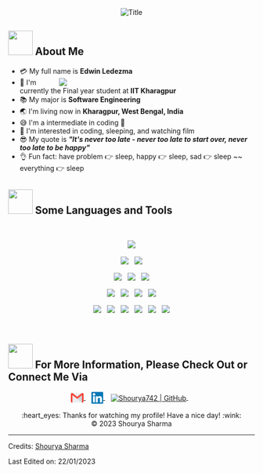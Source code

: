 <div align="center">
  <img src="https://readme-typing-svg.herokuapp.com?font=Architects+Daughter&color=%2338C2FF&size=50&center=true&vCenter=true&height=60&width=600&lines=Heyyy!+I'm+elezdev+%3C3;TN+is+me!!!;Welcome+to+my+profile!" alt="Title"></img>
</div>

## <img src="https://raw.githubusercontent.com/nixin72/nixin72/master/wave.gif" width="50px" height="50px"></img> About Me

- :credit_card: My full name is **Edwin Ledezma** <img src="https://i.pinimg.com/originals/df/1a/ff/df1aff8395678d11b99b575f0e3b19d5.gif" width="400" align="right"/>
- :school: I'm currently the Final year student at **IIT Kharagpur**
- :books: My major is **Software Engineering**
- :earth_asia: I'm living now in **Kharagpur, West Bengal, India**
- :sweat_smile: I'm a intermediate in coding :penguin:
- :monocle_face: I'm interested in coding, sleeping, and watching film
- :sunglasses: My quote is **_"It's never too late - never too late to start over, never too late to be happy"_**
- :ok_hand: Fun fact: have problem :point_right: sleep, happy :point_right: sleep, sad :point_right: sleep ~~ everything :point_right: sleep

## <img src="https://media2.giphy.com/media/QssGEmpkyEOhBCb7e1/giphy.gif?cid=ecf05e47a0n3gi1bfqntqmob8g9aid1oyj2wr3ds3mg700bl&rid=giphy.gif" width="50px" height="50px"> Some Languages and Tools

<br>

<p  align="center">

<img src="https://img.shields.io/badge/jupyter-F3631D.svg?&style=for-the-badge&logo=jupyter&logoColor=white" height="25"/>
  </p>
  
<p  align="center">

<img src="https://camo.githubusercontent.com/202a58d250ff1d21ee70433e0070b55f8fed747f8883c1750742aa791b1ad871/68747470733a2f2f696d672e736869656c64732e696f2f62616467652f2d4769744875622d3035313232413f7374796c653d666c6174266c6f676f3d676974687562" height="25"/>  
  &nbsp;
<img src="https://camo.githubusercontent.com/ec263c8eb4b0c40ad76855b9bc9d1168a715a30d72bb3e4634650c12e2688989/68747470733a2f2f696d672e736869656c64732e696f2f62616467652f2d45636c697073652d3035313232413f7374796c653d666c6174266c6f676f3d65636c697073652d696465266c6f676f436f6c6f723d324332323535" height="25"/>
  </p>
  
  <p  align="center">

<img src="https://camo.githubusercontent.com/c8d13e1c596a6726b1da8475a9299fac133f95ef009083b48be01f975a44987e/68747470733a2f2f696d672e736869656c64732e696f2f62616467652f2d48544d4c2d3035313232413f7374796c653d666c6174266c6f676f3d48544d4c35" height="25"/>
  &nbsp;
<img src="https://img.shields.io/badge/anaconda-42B029.svg?&style=for-the-badge&logo=anaconda&logoColor=white" height="25"/>
  &nbsp;
<img src="https://img.shields.io/badge/edge-0078D7.svg?&style=for-the-badge&logo=microsoft-edge&logoColor=white" height="25"/>  
 </p>
 
 <p  align="center">

<img src="https://img.shields.io/badge/Python-3776AB?style=for-the-badge&logo=python&logoColor=white" height="25">
  &nbsp;

<img src="https://img.shields.io/badge/C-00599C?style=for-the-badge&logo=c&logoColor=white" height="25">
&nbsp;
  
  <img src="https://raw.githubusercontent.com/spyder-ide/spyder/master/branding/logo/spyder_readme_banner.png" height="25">
&nbsp;
  
<img src="https://img.shields.io/badge/C%2B%2B-00599C?style=for-the-badge&logo=c%2B%2B&logoColor=white" height="25">
</p>
<p align="center">

<img src="https://img.shields.io/badge/Java-ED8B00?style=for-the-badge&logo=java&logoColor=white" height="25">
&nbsp;
  <img src="https://img.shields.io/badge/MySQL-00000F?style=for-the-badge&logo=mysql&logoColor=white" height="25">
&nbsp;
    <img src="https://img.shields.io/badge/conda-342B029.svg?&style=for-the-badge&logo=anaconda&logoColor=white" height="25">
&nbsp;
    <img src="https://img.shields.io/badge/pycharm-143?style=for-the-badge&logo=pycharm&logoColor=black&color=black&labelColor=green" height="25">
&nbsp;
  <img src="https://img.shields.io/badge/sublime_text-%23575757.svg?&style=for-the-badge&logo=sublime-text&logoColor=important" height="25">
&nbsp;
  <img src="https://img.shields.io/badge/Visual_Studio_Code-0078D4?style=for-the-badge&logo=visual%20studio%20code&logoColor=white" height="25">

</p>
<br>

## <img src='https://raw.githubusercontent.com/ShahriarShafin/ShahriarShafin/main/Assets/handshake.gif' width="50px" height="50px"> For More Information, Please Check Out or Connect Me Via

<p align="center">
  <a href="sshourya17@gmail.com" >
    <img align="center" alt="Shourya742 | Gmail" width="26px" src="https://github.com/SatYu26/SatYu26/blob/master/Assets/Gmail.svg" />
  </a> &nbsp;&nbsp;
  
  <a href="https://www.linkedin.com/in/shourya-sharma-65b5351a7/" target="_blank">
    <img align="center" alt="Shourya742 | Linkedin" width="24px" src="https://github.com/SatYu26/SatYu26/blob/master/Assets/Linkedin.svg" />
  </a> &nbsp;&nbsp;
  
  <a href="https://profile-summary-for-github.herokuapp.com/user/Shourya742" target="_blank">
    <img align="center" alt="Shourya742 | GitHub" width="26px" src="https://upload.wikimedia.org/wikipedia/commons/thumb/a/ae/Github-desktop-logo-symbol.svg/1024px-Github-desktop-logo-symbol.svg.png" />
  </a> &nbsp;&nbsp;
  
<p>

<div align="center">
  :heart_eyes: Thanks for watching my profile! Have a nice day! :wink: <br/>
  &copy; 2023 Shourya Sharma
</div>

---

Credits: [Shourya Sharma](https://github.com/Shourya742)

Last Edited on: 22/01/2023

